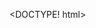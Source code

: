 <DOCTYPE! html>
    <html>
        <head>
            <title>Generating a modest website involving a few of my favorite recipes. Enjoy!</title>
            <meta charset="UTF-8">
        </head>
    <html>

